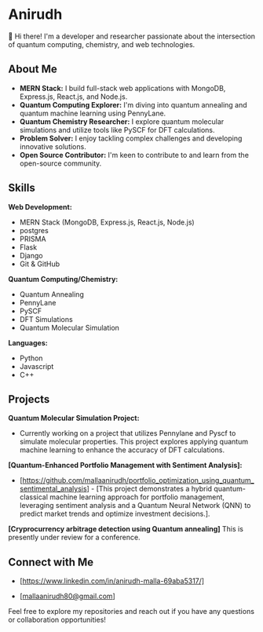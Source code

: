 # Anirudh

👋 Hi there! I'm a developer and researcher passionate about the intersection of quantum computing, chemistry, and web technologies.

## About Me

* **MERN Stack:** I build full-stack web applications with MongoDB, Express.js, React.js, and Node.js.
* **Quantum Computing Explorer:** I'm diving into quantum annealing and quantum machine learning using PennyLane.
* **Quantum Chemistry Researcher:** I explore quantum molecular simulations and utilize tools like PySCF for DFT calculations.
* **Problem Solver:** I enjoy tackling complex challenges and developing innovative solutions.
* **Open Source Contributor:** I'm keen to contribute to and learn from the open-source community.

## Skills

**Web Development:**

* MERN Stack (MongoDB, Express.js, React.js, Node.js)
* postgres
* PRISMA
* Flask
* Django
* Git & GitHub

**Quantum Computing/Chemistry:**

* Quantum Annealing
* PennyLane
* PySCF
* DFT Simulations
* Quantum Molecular Simulation

**Languages:**

* Python
* Javascript
* C++

## Projects

**Quantum Molecular Simulation Project:**

* Currently working on a project that utilizes Pennylane and Pyscf to simulate molecular properties. This project explores applying quantum machine learning to enhance the accuracy of DFT calculations.

**[Quantum-Enhanced Portfolio Management with Sentiment Analysis]:**

* [https://github.com/mallaanirudh/portfolio_optimization_using_quantum_sentimental_analysis] - [This project demonstrates a hybrid quantum-classical machine learning approach for portfolio management, leveraging sentiment analysis and a Quantum Neural Network (QNN) to predict market trends and optimize investment decisions.].

**[Cryprocurrency arbitrage  detection using Quantum annealing]**
This is presently under review for a conference.

## Connect with Me

* [https://www.linkedin.com/in/anirudh-malla-69aba5317/]

* [mallaanirudh80@gmail.com]



Feel free to explore my repositories and reach out if you have any questions or collaboration opportunities!
